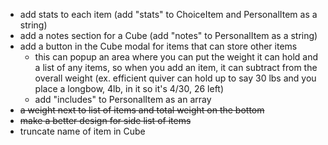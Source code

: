 - add stats to each item (add "stats" to ChoiceItem and PersonalItem as a string)
- add a notes section for a Cube (add "notes" to PersonalItem as a string)
- add a button in the Cube modal for items that can store other items
  - this can popup an area where you can put the weight it can hold and a list of any items,
    so when you add an item, it can subtract from the overall weight
    (ex. efficient quiver can hold up to say 30 lbs and you place a longbow, 4lb, in it so it's 4/30, 26 left)
  - add "includes" to PersonalItem as an array
- ~~a weight next to list of items and total weight on the bottom~~
- ~~make a better design for side list of items~~
- truncate name of item in Cube

